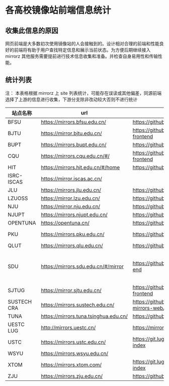 # 各高校镜像站前端信息统计

## 收集此信息的原因

网页前端是大多数初次使用镜像站的人会接触到的。设计相对合理的前端和性能良好的前端将有助于用户查找特定信息和展示当前状态。为方便后期继续接入 mirrorz 其他服务需要提前进行技术信息收集和准备。并检查自身易用性和传输性能。

## 统计列表

注： 本表格根据 mirrorz 上 site 列表统计，可能存在误读或其他偏差，同源前端选择了上游的信息进行收集，下游分支除非改动较大否则不进行统计

|站点名称|url|前端仓库|站点架构|框架|UI|补充信息|
|------|------|------------|---|---|---|---|
|BFSU|https://mirrors.bfsu.edu.cn/|https://github.com/tuna/mirror-web|jekyll|vue|bootstrap|jquery|
|BJTU|https://mirror.bjtu.edu.cn/|https://github.com/bjtulug/bjtu-mirror-frontend|hexo||bootstrap|jquery|
|BUPT|https://mirrors.bupt.edu.cn/|https://github.com/tuna/mirror-web|jekyll|vue|bootstrap|jquery|
|CQU|https://mirrors.cqu.edu.cn/#/|https://github.com/cqumirror/mirror-frontend|nuxtjs|vue|element ui||
|HIT|https://mirrors.hit.edu.cn/#/home|https://github.com/hitlug/mirror-web||react|antd||
|ISRC-ISCAS|https://mirror.iscas.ac.cn/|||       ||jquery|
|JLU|https://mirrors.jlu.edu.cn/|https://github.com/jlulug/mirrors-web||vue||fancy index + https://github.com/JLULUG/shine|
|LZUOSS|https://mirror.lzu.edu.cn/|https://github.com/LZUOSS/MirrorWebsite|||bootstrap|freelancer|
|NJU|https://mirror.nju.edu.cn/|https://github.com/iori2333/Mira||vue|naive ui||
|NJUPT|https://mirrors.njupt.edu.cn/|https://github.com/tuna/mirror-web|jekyll|vue|bootstrap|jquery|
|OPENTUNA|https://opentuna.cn/|https://github.com/tuna/mirror-web|jekyll|vue|bootstrap|jquery|
|PKU|https://mirrors.pku.edu.cn/|https://github.com/PKUOSC/Mirror-Web||vue|element ui||
|QLUT|https://mirrors.qlu.edu.cn/|https://github.com/tuna/mirror-web|jekyll|vue|bootstrap|jquery|
|SDU|https://mirrors.sdu.edu.cn/#/mirror|https://github.com/SDU-Mirrors/front-end|gatsby (doc) + react (mirror list)|react|mui||
|SJTUG|https://mirror.sjtu.edu.cn/|https://github.com/sjtug/sjtug-mirror-frontend||react|bootstrap|https://github.com/KyleAMathews/typography.js|
|SUSTECH CRA|https://mirrors.sustech.edu.cn/|https://github.com/SUSTech-CRA/ccse-mirrors-web/|vuepress|vue|bootstrap||
|TUNA|https://mirrors.tuna.tsinghua.edu.cn/|https://github.com/tuna/mirror-web|jekyll|vue|bootstrap|jquery|
|UESTC LUG|http://mirrors.uestc.cn/|https://mirrors.ustc.edu.cn/|||||
|USTC|https://mirrors.ustc.edu.cn/|https://git.lug.ustc.edu.cn/mirrors/mirrors-index||sphinx|||
|WSYU|https://mirrors.wsyu.edu.cn/||||||
|XTOM|https://mirrors.xtom.com/|https://git.lug.ustc.edu.cn/mirrors/mirrors-index||sphinx|||
|ZJU|https://mirrors.zju.edu.cn/|https://github.com/ZJUSCT/mirror-front|gatsby|react|mui|preact|
